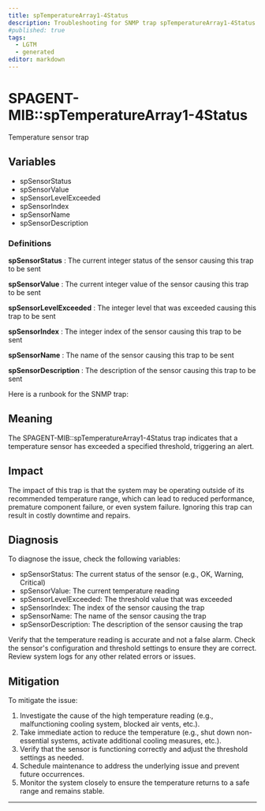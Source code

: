 ```yaml
---
title: spTemperatureArray1-4Status
description: Troubleshooting for SNMP trap spTemperatureArray1-4Status
#published: true
tags:
  - LGTM
  - generated
editor: markdown
---
```


# SPAGENT-MIB::spTemperatureArray1-4Status 

Temperature sensor trap 


## Variables


  - spSensorStatus
  - spSensorValue
  - spSensorLevelExceeded
  - spSensorIndex
  - spSensorName
  - spSensorDescription 

### Definitions 


**spSensorStatus** 
: The current integer status of the sensor causing this trap to be sent 

**spSensorValue** 
: The current integer value of the sensor causing this trap to be sent 

**spSensorLevelExceeded** 
: The integer level that was exceeded causing this trap to be sent 

**spSensorIndex** 
: The integer index of the sensor causing this trap to be sent 

**spSensorName** 
: The name of the sensor causing this trap to be sent 

**spSensorDescription** 
: The description of the sensor causing this trap to be sent 


Here is a runbook for the SNMP trap:

## Meaning
The SPAGENT-MIB::spTemperatureArray1-4Status trap indicates that a temperature sensor has exceeded a specified threshold, triggering an alert.

## Impact
The impact of this trap is that the system may be operating outside of its recommended temperature range, which can lead to reduced performance, premature component failure, or even system failure. Ignoring this trap can result in costly downtime and repairs.

## Diagnosis
To diagnose the issue, check the following variables:
- spSensorStatus: The current status of the sensor (e.g., OK, Warning, Critical)
- spSensorValue: The current temperature reading
- spSensorLevelExceeded: The threshold value that was exceeded
- spSensorIndex: The index of the sensor causing the trap
- spSensorName: The name of the sensor causing the trap
- spSensorDescription: The description of the sensor causing the trap

Verify that the temperature reading is accurate and not a false alarm. Check the sensor's configuration and threshold settings to ensure they are correct. Review system logs for any other related errors or issues.

## Mitigation
To mitigate the issue:
1. Investigate the cause of the high temperature reading (e.g., malfunctioning cooling system, blocked air vents, etc.).
2. Take immediate action to reduce the temperature (e.g., shut down non-essential systems, activate additional cooling measures, etc.).
3. Verify that the sensor is functioning correctly and adjust the threshold settings as needed.
4. Schedule maintenance to address the underlying issue and prevent future occurrences.
5. Monitor the system closely to ensure the temperature returns to a safe range and remains stable.
---




